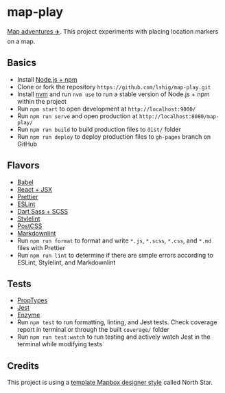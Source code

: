# map-play

[Map adventures :airplane:](https://lizshigetoshi.com/map-play/). This project experiments with placing location markers on a map.

## Basics

- Install [Node.js + npm](https://nodejs.org/en/)
- Clone or fork the repository `https://github.com/lshig/map-play.git`
- Install [nvm](https://github.com/nvm-sh/nvm) and run `nvm use` to run a stable version of Node.js + npm within the project
- Run `npm start` to open development at `http://localhost:9000/`
- Run `npm run serve` and open production at `http://localhost:8080/map-play/`
- Run `npm run build` to build production files to `dist/` folder
- Run `npm run deploy` to deploy production files to `gh-pages` branch on GitHub

## Flavors

- [Babel](https://babeljs.io/)
- [React + JSX](https://reactjs.org/docs/introducing-jsx.html)
- [Prettier](https://prettier.io/)
- [ESLint](https://eslint.org/)
- [Dart Sass + SCSS](https://sass-lang.com/dart-sass)
- [Stylelint](https://stylelint.io/)
- [PostCSS](https://postcss.org/)
- [Markdownlint](https://github.com/DavidAnson/markdownlint)
- Run `npm run format` to format and write `*.js`, `*.scss`, `*.css`, and `*.md` files with Prettier
- Run `npm run lint` to determine if there are simple errors according to ESLint, Stylelint, and Markdownlint

## Tests

- [PropTypes](https://www.npmjs.com/package/prop-types)
- [Jest](https://facebook.github.io/jest/docs/api.html)
- [Enzyme](http://airbnb.io/enzyme/docs/api/index.html)
- Run `npm test` to run formatting, linting, and Jest tests. Check coverage report in terminal or through the built `coverage/` folder
- Run `npm run test:watch` to run testing and actively watch Jest in the terminal while modifying tests

## Credits

This project is using a [template Mapbox designer style](https://studio.mapbox.com/) called North Star.
